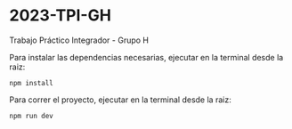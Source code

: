 # 2023-TPI-GH

Trabajo Práctico Integrador - Grupo H

Para instalar las dependencias necesarias, ejecutar en la terminal desde la raiz:

```
npm install
```

Para correr el proyecto, ejecutar en la terminal desde la raiz:

```
npm run dev
```
